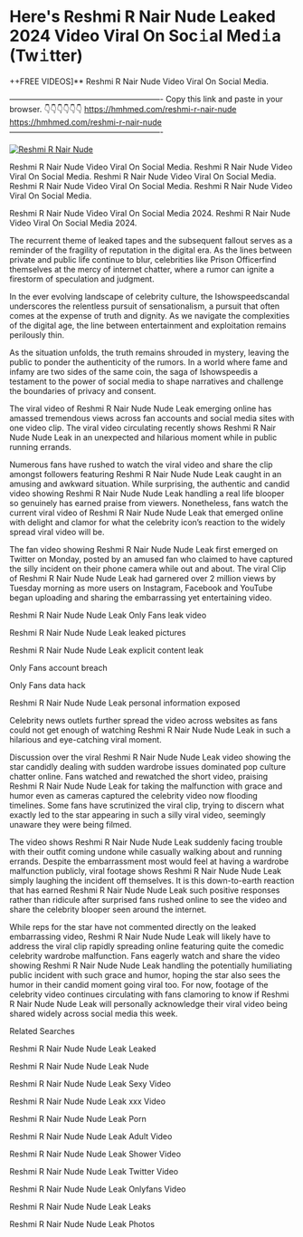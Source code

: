 # Here's Reshmi R Nair Nude Leaked 2024 Video Viral On Soc𝚒al Med𝚒a (Tw𝚒tter)

++FREE VIDEOS]** Reshmi R Nair Nude Video Viral On Social Media.

———————————————————-
Copy this link and paste in your browser.
👇👇👇👇👇👇
https://hmhmed.com/reshmi-r-nair-nude
https://hmhmed.com/reshmi-r-nair-nude
———————————————————-

[![Reshmi R Nair Nude](https://i.imgur.com/dJHk4Zq.gif)](https://hmhmed.com/reshmi-r-nair-nude)

Reshmi R Nair Nude Video Viral On Social Media. Reshmi R Nair Nude Video Viral On Social Media. Reshmi R Nair Nude Video Viral On Social Media. Reshmi R Nair Nude Video Viral On Social Media. Reshmi R Nair Nude Video Viral On Social Media.

Reshmi R Nair Nude Video Viral On Social Media 2024. Reshmi R Nair Nude Video Viral On Social Media 2024.

The recurrent theme of leaked tapes and the subsequent fallout serves as a reminder of the fragility of reputation in the digital era. As the lines between private and public life continue to blur, celebrities like Prison Officerfind themselves at the mercy of internet chatter, where a rumor can ignite a firestorm of speculation and judgment.

In the ever evolving landscape of celebrity culture, the Ishowspeedscandal underscores the relentless pursuit of sensationalism, a pursuit that often comes at the expense of truth and dignity. As we navigate the complexities of the digital age, the line between entertainment and exploitation remains perilously thin.

As the situation unfolds, the truth remains shrouded in mystery, leaving the public to ponder the authenticity of the rumors. In a world where fame and infamy are two sides of the same coin, the saga of Ishowspeedis a testament to the power of social media to shape narratives and challenge the boundaries of privacy and consent.

The viral video of Reshmi R Nair Nude Nude Leak emerging online has amassed tremendous views across fan accounts and social media sites with one video clip. The viral video circulating recently shows Reshmi R Nair Nude Nude Leak in an unexpected and hilarious moment while in public running errands.

Numerous fans have rushed to watch the viral video and share the clip amongst followers featuring Reshmi R Nair Nude Nude Leak caught in an amusing and awkward situation. While surprising, the authentic and candid video showing Reshmi R Nair Nude Nude Leak handling a real life blooper so genuinely has earned praise from viewers. Nonetheless, fans watch the current viral video of Reshmi R Nair Nude Nude Leak that emerged online with delight and clamor for what the celebrity icon’s reaction to the widely spread viral video will be.

The fan video showing Reshmi R Nair Nude Nude Leak first emerged on Twitter on Monday, posted by an amused fan who claimed to have captured the silly incident on their phone camera while out and about. The viral Clip of Reshmi R Nair Nude Nude Leak had garnered over 2 million views by Tuesday morning as more users on Instagram, Facebook and YouTube began uploading and sharing the embarrassing yet entertaining video.

Reshmi R Nair Nude Nude Leak Only Fans leak video

Reshmi R Nair Nude Nude Leak leaked pictures

Reshmi R Nair Nude Nude Leak explicit content leak

Only Fans account breach

Only Fans data hack

Reshmi R Nair Nude Nude Leak personal information exposed

Celebrity news outlets further spread the video across websites as fans could not get enough of watching Reshmi R Nair Nude Nude Leak in such a hilarious and eye-catching viral moment.

Discussion over the viral Reshmi R Nair Nude Nude Leak video showing the star candidly dealing with sudden wardrobe issues dominated pop culture chatter online. Fans watched and rewatched the short video, praising Reshmi R Nair Nude Nude Leak for taking the malfunction with grace and humor even as cameras captured the celebrity video now flooding timelines. Some fans have scrutinized the viral clip, trying to discern what exactly led to the star appearing in such a silly viral video, seemingly unaware they were being filmed.

The video shows Reshmi R Nair Nude Nude Leak suddenly facing trouble with their outfit coming undone while casually walking about and running errands. Despite the embarrassment most would feel at having a wardrobe malfunction publicly, viral footage shows Reshmi R Nair Nude Nude Leak simply laughing the incident off themselves. It is this down-to-earth reaction that has earned Reshmi R Nair Nude Nude Leak such positive responses rather than ridicule after surprised fans rushed online to see the video and share the celebrity blooper seen around the internet.

While reps for the star have not commented directly on the leaked embarrassing video, Reshmi R Nair Nude Nude Leak will likely have to address the viral clip rapidly spreading online featuring quite the comedic celebrity wardrobe malfunction. Fans eagerly watch and share the video showing Reshmi R Nair Nude Nude Leak handling the potentially humiliating public incident with such grace and humor, hoping the star also sees the humor in their candid moment going viral too. For now, footage of the celebrity video continues circulating with fans clamoring to know if Reshmi R Nair Nude Nude Leak will personally acknowledge their viral video being shared widely across social media this week.

Related Searches

Reshmi R Nair Nude Nude Leak Leaked

Reshmi R Nair Nude Nude Leak Nude

Reshmi R Nair Nude Nude Leak Sexy Video

Reshmi R Nair Nude Nude Leak xxx Video

Reshmi R Nair Nude Nude Leak Porn

Reshmi R Nair Nude Nude Leak Adult Video

Reshmi R Nair Nude Nude Leak Shower Video

Reshmi R Nair Nude Nude Leak Twitter Video

Reshmi R Nair Nude Nude Leak Onlyfans Video

Reshmi R Nair Nude Nude Leak Leaks

Reshmi R Nair Nude Nude Leak Photos